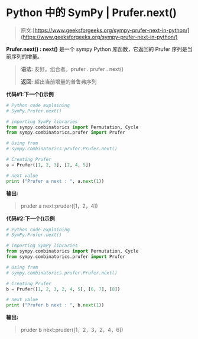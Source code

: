 # Python 中的 SymPy | Prufer.next()

> 原文:[https://www.geeksforgeeks.org/sympy-prufer-next-in-python/](https://www.geeksforgeeks.org/sympy-prufer-next-in-python/)

**Prufer.next() : next()** 是一个 sympy Python 库函数，它返回的 Prufer 序列是当前序列的增量。

> **语法:**
> 友好。组合者。prufer . prufer . next()
> 
> **返回:**
> 超出当前增量的普鲁弗序列

**代码#1:下一个()示例**

```py
# Python code explaining
# SymPy.Prufer.next()

# importing SymPy libraries
from sympy.combinatorics import Permutation, Cycle
from sympy.combinatorics.prufer import Prufer

# Using from 
# sympy.combinatorics.prufer.Prufer.next()

# Creating Prufer
a = Prufer([1, 2, 3], [2, 4, 5])

# next value
print ("Prufer a next : ", a.next(1))
```

**输出:**

> pruder a next:pruder([1，2，4])

**代码#2:下一个()示例**

```py
# Python code explaining
# SymPy.Prufer.next()

# importing SymPy libraries
from sympy.combinatorics import Permutation, Cycle
from sympy.combinatorics.prufer import Prufer

# Using from 
# sympy.combinatorics.prufer.Prufer.next()

# Creating Prufer
b = Prufer([1, 2, 3, 2, 4, 5], [6, 7], [8])

# next value
print ("Prufer b next : ", b.next(1))
```

**输出:**

> pruder b next:pruder([1，2，3，2，4，6])